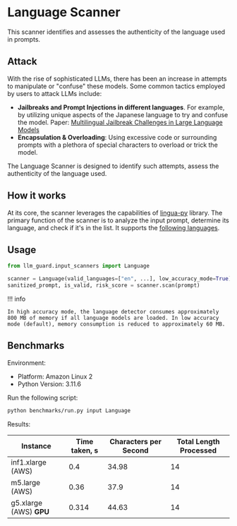 # Language Scanner

This scanner identifies and assesses the authenticity of the language used in prompts.

## Attack

With the rise of sophisticated LLMs, there has been an increase in attempts to manipulate or "confuse" these models.
Some common tactics employed by users to attack LLMs include:

- **Jailbreaks and Prompt Injections in different languages**. For example, by utilizing unique aspects of the Japanese
  language to try and confuse the model. Paper: [Multilingual Jailbreak Challenges in Large Language Models](https://arxiv.org/abs/2310.06474)
- **Encapsulation & Overloading**: Using excessive code or surrounding prompts with a plethora of special characters to
  overload or trick the model.

The Language Scanner is designed to identify such attempts, assess the authenticity of the language used.

## How it works

At its core, the scanner leverages the capabilities of [lingua-py](https://github.com/pemistahl/lingua-py) library.
The primary function of the scanner is to analyze the input prompt, determine its language, and check if it's in the
list. It supports the [following languages](https://github.com/pemistahl/lingua-py#3-which-languages-are-supported).

## Usage

```python
from llm_guard.input_scanners import Language

scanner = Language(valid_languages=["en", ...], low_accuracy_mode=True)  # Add other valid language codes (ISO 639-1) as needed
sanitized_prompt, is_valid, risk_score = scanner.scan(prompt)
```

!!! info

    In high accuracy mode, the language detector consumes approximately 800 MB of memory if all language models are loaded. In low accuracy mode (default), memory consumption is reduced to approximately 60 MB.

## Benchmarks

Environment:

- Platform: Amazon Linux 2
- Python Version: 3.11.6

Run the following script:

```sh
python benchmarks/run.py input Language
```

Results:

| Instance                | Time taken, s | Characters per Second | Total Length Processed |
|-------------------------|---------------|-----------------------|------------------------|
| inf1.xlarge (AWS)       | 0.4           | 34.98                 | 14                     |
| m5.large (AWS)          | 0.36          | 37.9                  | 14                     |
| g5.xlarge (AWS) **GPU** | 0.314         | 44.63                 | 14                     |
